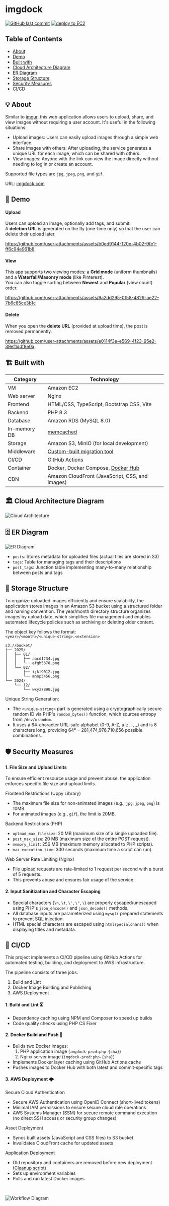 # imgdock

[![GitHub last commit](https://img.shields.io/github/last-commit/tkwonn/imgdock?color=chocolate)](https://github.com/tkwonn/imgdock/commits/)
[![deploy to EC2](https://github.com/tkwonn/imgdock/actions/workflows/deploy.yml/badge.svg)](https://github.com/tkwonn/imgdock/actions/workflows/deploy.yml)

## Table of Contents
- [About](#-about)
- [Demo](#-demo)
- [Built with](#️-built-with)
- [Cloud Architecture Diagram](#️-cloud-architecture-diagram)
- [ER Diagram](#️-er-diagram)
- [Storage Structure](#-storage-structure)
- [Security Measures](#️-security-measures)
- [CI/CD](#-cicd)

## 💡 About

Similar to [imgur](https://imgur.com/), this web application allows users to upload, share, and view images without requiring a user account. It's useful in the following situations:

- Upload images: Users can easily upload images through a simple web interface. 
- Share images with others: After uploading, the service generates a unique URL for each image, which can be shared with others.
- View images: Anyone with the link can view the image directly without needing to log in or create an account.

Supported file types are `jpg`, `jpeg`, `png`, and `gif`.

URL: [imgdock.com](https://imgdock.com)

## 🎨 Demo

#### Upload
Users can upload an image, optionally add tags, and submit.    
A **deletion URL** is generated on the fly (one-time only) so that the user can delete their upload later.

https://github.com/user-attachments/assets/b0ed9144-120e-4b02-9fe1-ff6c94e961b8

#### View
This app supports two viewing modes: a **Grid mode** (uniform thumbnails) and a **Waterfall/Masonry mode** (like Pinterest).    
You can also toggle sorting between **Newest** and **Popular** (view count) order.

https://github.com/user-attachments/assets/9a2dd295-0f58-4829-ae22-7b6c85ce3b1c

#### Delete
When you open the **delete URL** (provided at upload time), the post is removed permanently.

https://github.com/user-attachments/assets/e0114f3e-e569-4f23-95e2-39ef1ddf8e0a

## 🏗️ Built with

| **Category**  | **Technology**                                                                                             |
|---------------|------------------------------------------------------------------------------------------------------------|
| VM            | Amazon EC2                                                                                                 |
| Web server    | Nginx                                                                                                      |
| Frontend      | HTML/CSS, TypeScript, Bootstrap CSS, Vite                                                     |
| Backend       | PHP 8.3                                                                                                    |
| Database      | Amazon RDS (MySQL 8.0)                                                                                     |
| In-memory DB  | [memcached](https://github.com/tkwonn/imgdock/blob/main/docs/index-cache.md)                               |
| Storage       | Amazon S3, MinIO (for local development)                                                                   |
| Middleware    | [Custom-built migration tool](https://github.com/tkwonn/imgdock/blob/main/docs/migration-tool.md)          |
| CI/CD         | GitHub Actions                                                                                             |
| Container     | Docker, Docker Compose, [Docker Hub](https://hub.docker.com/repository/docker/tkwonn/imgdock-prod/general) |
| CDN           | Amazon CloudFront (JavaScript, CSS, and images)                                                                                          |

## 🏛️ Cloud Architecture Diagram

![Cloud Architecture](docs/cloud-architecture.svg)

## 🗄️ ER Diagram

![ER Diagram](https://github.com/user-attachments/assets/dd4abee3-4de5-4383-a18e-b8760d81a619)

- `posts`: Stores metadata for uploaded files (actual files are stored in S3)
- `tags`: Table for managing tags and their descriptions
- `post_tags`: Junction table implementing many-to-many relationship between posts and tags

## 📂 Storage Structure

To organize uploaded images efficiently and ensure scalability, the application stores images in an Amazon S3 bucket using a structured folder and naming convention. 
The year/month directory structure organizes images by upload date, which simplifies file management and enables automated lifecycle policies such as archiving or deleting older content.

The object key follows the format:  
`<year>/<month>/<unique-string>.<extension>`

```
s3://bucket/
├── 2025/
│   ├── 01/
│   │   ├── abcd1234.jpg
│   │   └── efgh5678.png
│   └── 02/
│       ├── ijkl9012.jpg
│       └── mnop3456.png
└── 2024/
    └── 12/
        └── wxyz7890.jpg
```

Unique String Generation:
- The `<unique-string>` part is generated using a cryptographically secure random ID via PHP's `random_bytes()` function, which sources entropy from `/dev/urandom`.
- It uses a 64-character URL-safe alphabet (0-9, A-Z, a-z, -, _) and is 8 characters long, providing 64⁸ = 281,474,976,710,656 possible combinations.

## 🛡️ Security Measures

#### 1. File Size and Upload Limits

To ensure efficient resource usage and prevent abuse, the application enforces specific file size and upload limits.

Frontend Restrictions (Uppy Library)
- The maximum file size for non-animated images (e.g., `jpg`, `jpeg`, `png`) is 10MB. 
- For animated images (e.g., `gif`), the limit is 20MB.

Backend Restrictions (PHP)
- `upload_max_filesize`: 20 MB (maximum size of a single uploaded file).
- `post_max_size`: 20 MB (maximum size of the entire POST request).
- `memory_limit`: 256 MB (maximum memory allocated to PHP scripts).
- `max_execution_time`: 300 seconds (maximum time a script can run).

Web Server Rate Limiting (Nginx)
- File upload requests are rate-limited to 1 request per second with a burst of 5 requests. 
- This prevents abuse and ensures fair usage of the service.

#### 2. Input Sanitization and Character Escaping

- Special characters (`\n`, `\t`, `\'`, `\"`, `\`) are properly escaped/unescaped using PHP's `json_encode()` and `json_decode()` methods.
- All database inputs are parameterized using `mysqli` prepared statements to prevent SQL injection.
- HTML special characters are escaped using `htmlspecialchars()` when displaying titles and metadata.

## 🚀 CI/CD

This project implements a CI/CD pipeline using GitHub Actions for automated testing, building, and deployment to AWS infrastructure.

The pipeline consists of three jobs:
1. Build and Lint
2. Docker Image Building and Publishing
3. AWS Deployment

#### 1. Build and Lint ⏳

- Dependency caching using NPM and Composer to speed up builds
- Code quality checks using PHP CS Fixer

#### 2. Docker Build and Push 🐳

- Builds two Docker images:
    1. PHP application image (`imgdock-prod:php-{sha}`)
    2. Nginx server image (`imgdock-prod:php-{sha}`)
- Implements Docker layer caching using GitHub Actions cache
- Pushes images to Docker Hub with both latest and commit-specific tags

#### 3. AWS Deployment 🌩

Secure Cloud Authentication
- Secure AWS Authentication using OpenID Connect (short-lived tokens)
- Minimal IAM permissions to ensure secure cloud role operations
- AWS Systems Manager (SSM) for secure remote command execution (no direct SSH access or security group changes)

Asset Deployment
- Syncs built assets (JavaScript and CSS files) to S3 bucket
- Invalidates CloudFront cache for updated assets

Application Deployment
- Old repository and containers are removed before new deployment ([Cleanup script](https://github.com/tkwonn/imgdock/blob/main/src/bin/cleanup.sh))
- Sets up environment variables
- Pulls and run latest Docker images

<br>

![Workflow Diagram](docs/workflow.svg)